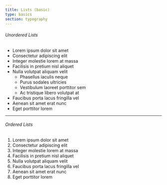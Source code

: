 ```yaml
---
title: Lists (basic)
type: basics
section: typography
---
```


<h6>Unordered Lists</h6>

<ul> <li>Lorem ipsum dolor sit amet</li> <li>Consectetur adipiscing elit</li> <li>Integer molestie lorem at massa</li> <li>Facilisis in pretium nisl aliquet</li> <li>Nulla volutpat aliquam velit <ul> <li>Phasellus iaculis neque</li> <li>Purus sodales ultricies</li> <li>Vestibulum laoreet porttitor sem</li> <li>Ac tristique libero volutpat at</li> </ul> </li> <li>Faucibus porta lacus fringilla vel</li> <li>Aenean sit amet erat nunc</li> <li>Eget porttitor lorem</li> </ul>

<hr/>

<h6>Ordered Lists</h6>

<ol> <li>Lorem ipsum dolor sit amet</li> <li>Consectetur adipiscing elit</li> <li>Integer molestie lorem at massa</li> <li>Facilisis in pretium nisl aliquet</li> <li>Nulla volutpat aliquam velit</li> <li>Faucibus porta lacus fringilla vel</li> <li>Aenean sit amet erat nunc</li> <li>Eget porttitor lorem</li> </ol>